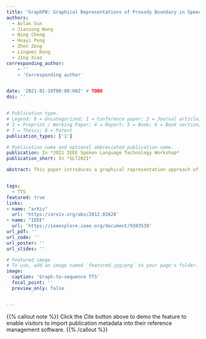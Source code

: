 ```yaml
---
title: 'GraphPB: Graphical Representations of Prosody Boundary in Speech Synthesis'
authors:
  - Aolan Sun
  - Jianzong Wang
  - Ning Cheng
  - Huayi Peng
  - Zhen Zeng
  - Lingwei Kong
  - Jing Xiao
corresponding_author:
    - ''
    - 'Corresponding author'


date: '2021-01-19T00:00:00Z' # TODO
doi: ''


# Publication type.
# Legend: 0 = Uncategorized; 1 = Conference paper; 2 = Journal article;
# 3 = Preprint / Working Paper; 4 = Report; 5 = Book; 6 = Book section;
# 7 = Thesis; 8 = Patent
publication_types: ['1']

# Publication name and optional abbreviated publication name.
publication: In *2021 IEEE Spoken Language Technology Workshop*
publication_short: In *SLT2021*

abstract: This paper introduces a graphical representation approach of prosody boundary (GraphPB) in the task of Chinese speech synthesis, intending to parse the semantic and syntactic relationship of input sequences in a graphical domain for improving the prosody performance. The nodes of the graph embedding are formed by prosodic words, and the edges are formed by the other prosodic boundaries, namely prosodic phrase boundary (PPH) and intonation phrase boundary (IPH). Different Graph Neural Networks (GNN) like Gated Graph Neural Network (GGNN) and Graph Long Short-term Memory (G-LSTM) are utilised as graph encoders to exploit the graphical prosody boundary information. Graph-to-sequence model is proposed and formed by a graph encoder and an attentional decoder. Two techniques are proposed to embed sequential information into the graph-to-sequence text-to-speech model. The experimental results show that this proposed approach can encode the phonetic and prosody rhythm of an utterance. The mean opinion score (MOS) of these GNN models shows comparative results with the state-of-the-art sequence-to-sequence models with better performance in the aspect of prosody. This provides an alternative approach for prosody modelling in end-to-end speech synthesis.


tags:
  - TTS
featured: true
links:
- name: "arXiv"
  url: 'https://arxiv.org/abs/2012.02626'
- name: "IEEE"
  url: 'https://ieeexplore.ieee.org/document/9383530'
url_pdf: ''
url_code: ''
url_poster: ''
url_slides: ''

# Featured image
# To use, add an image named `featured.jpg/png` to your page's folder.
image:
  caption: 'Graph-to-sequence TTS'
  focal_point: ''
  preview_only: false


---
```


{{% callout note %}}
Click the _Cite_ button above to demo the feature to enable visitors to import publication metadata into their reference management software.
{{% /callout %}}

